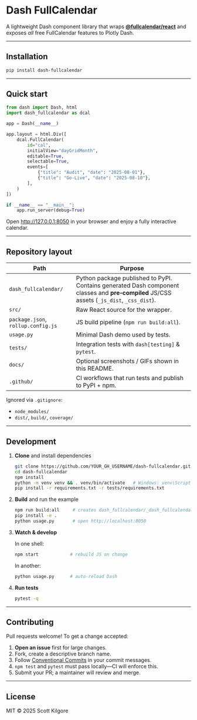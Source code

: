 # Dash FullCalendar

A lightweight Dash component library that wraps **[@fullcalendar/react](https://fullcalendar.io/docs/react)** and exposes *all* free FullCalendar features to Plotly Dash.

---

## Installation

```bash
pip install dash-fullcalendar
```

---

## Quick start

```python
from dash import Dash, html
import dash_fullcalendar as dcal

app = Dash(__name__)

app.layout = html.Div([
    dcal.FullCalendar(
        id="cal",
        initialView="dayGridMonth",
        editable=True,
        selectable=True,
        events=[
            {"title": "Audit", "date": "2025-08-01"},
            {"title": "Go‑Live", "date": "2025-08-10"},
        ],
    )
])

if __name__ == "__main__":
    app.run_server(debug=True)
```

Open <http://127.0.0.1:8050> in your browser and enjoy a fully interactive calendar.

---

## Repository layout

| Path | Purpose |
|------|---------|
| `dash_fullcalendar/` | Python package published to PyPI. Contains generated Dash component classes and **pre‑compiled** JS/CSS assets (`_js_dist`, `_css_dist`). |
| `src/` | Raw React source for the wrapper. |
| `package.json`, `rollup.config.js` | JS build pipeline (`npm run build:all`). |
| `usage.py` | Minimal Dash demo used by tests. |
| `tests/` | Integration tests with `dash[testing]` & `pytest`. |
| `docs/` | Optional screenshots / GIFs shown in this README. |
| `.github/` | CI workflows that run tests and publish to PyPI + npm. |

Ignored via `.gitignore`:

* `node_modules/`
* `dist/`, `build/`, `coverage/`

---

## Development

1. **Clone** and install dependencies

   ```bash
   git clone https://github.com/YOUR_GH_USERNAME/dash-fullcalendar.git
   cd dash-fullcalendar
   npm install
   python -m venv venv && . venv/bin/activate   # Windows: venv\Scripts\activate
   pip install -r requirements.txt -r tests/requirements.txt
   ```

2. **Build** and run the example

   ```bash
   npm run build:all     # creates dash_fullcalendar/_dash_fullcalendar*.js
   pip install -e .
   python usage.py       # open http://localhost:8050
   ```

3. **Watch & develop**

   In one shell:

   ```bash
   npm start            # rebuild JS on change
   ```

   In another:

   ```bash
   python usage.py      # auto‑reload Dash
   ```

4. **Run tests**

   ```bash
   pytest -q
   ```

---


## Contributing

Pull requests welcome!  To get a change accepted:

1. **Open an issue** first for large changes.
2. Fork, create a descriptive branch name.
3. Follow [Conventional Commits](https://www.conventionalcommits.org/) in your commit messages.
4. `npm test` and `pytest` must pass locally—CI will enforce this.
5. Submit your PR; a maintainer will review and merge.

---

## License

MIT © 2025 Scott Kilgore
